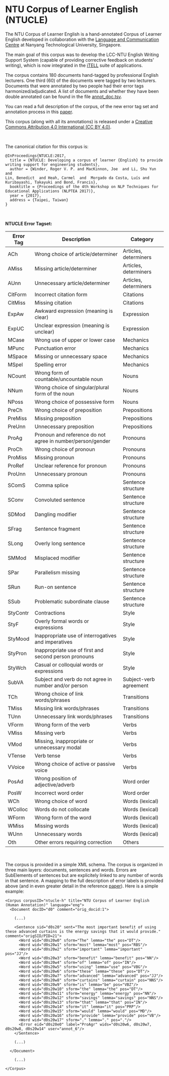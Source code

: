 # NTU Corpus of Learner English (NTUCLE)


The NTU Corpus of Learner English is a hand-annotated Corpus of Learner English developed in collaboration with the [Language and Communication Centre](https://www.ntu.edu.sg/lcc) at Nanyang Technological University, Singapore. 


The main goal of this corpus was to develop the LCC-NTU English Writing Support System (capable of providing corrective feedback on students' writing), which is now integrated in the [iTELL](https://github.com/lmorgadodacosta/iTELL) suite of applications.

The corpus contains 180 documents hand-tagged by professional English lecturers. One third (60) of the documents were tagged by two lecturers. Documents that were annotated by two people had their error tags harmonized/adjudicated. A list of documents and whether they have been double annotated can be found in the file [annot_doc.tsv](annot_doc.tsv).


You can read a full description of the corpus, of the new error tag set and annotation process in this 
 [paper](https://aclanthology.org/W17-5901/).


This corpus (along with all its annotations) is released under a [Creative Commons Attribution 4.0 International (CC BY 4.0)](https://creativecommons.org/licenses/by/4.0/).


<br> 

The canonical citation for this corpus is:

```
@InProceedings{NTUCLE:2017,
  title = {NTUCLE: Developing a corpus of learner {English} to provide writing support for engineering students},
  author = {Winder, Roger V. P. and MacKinnon, Joe  and Li, Shu Yun  and
Lin, Benedict  and Heah, Carmel  and  Morgado da Costa, Luís and Kuribayashi, Takayuki and Bond, Francis},
  booktitle = {Proceedings of the 4th Workshop on NLP Techniques for Educational Applications (NLPTEA 2017)},
  year = {2017},
  address = {Taipei, Taiwan}
}
```

<br> 

  

**NTUCLE Error Tagset:**

| Error Tag | Description                                                | Category               |
|-----------|------------------------------------------------------------|------------------------|
| ACh       | Wrong choice of article/determiner                         | Articles, determiners  |
| AMiss     | Missing article/determiner                                 | Articles, determiners  |
| AUnn      | Unnecessary article/determiner                             | Articles, determiners  |
| CitForm   | Incorrect citation form                                    | Citations              |
| CitMiss   | Missing citation                                           | Citations              |
| ExpAw     | Awkward expression (meaning is clear)                      | Expression             |
| ExpUC     | Unclear expression (meaning is unclear)                    | Expression             |
| MCase     | Wrong use of upper or lower case                           | Mechanics              |
| MPunc     | Punctuation error                                          | Mechanics              |
| MSpace    | Missing or unnecessary space                               | Mechanics              |
| MSpel     | Spelling error                                             | Mechanics              |
| NCount    | Wrong form of countable/uncountable noun                   | Nouns                  |
| NNum      | Wrong choice of singular/plural form of the noun           | Nouns                  |
| NPoss     | Wrong choice of possessive form                            | Nouns                  |
| PreCh     | Wrong choice of preposition                                | Prepositions           |
| PreMiss   | Missing preposition                                        | Prepositions           |
| PreUnn    | Unnecessary preposition                                    | Prepositions           |
| ProAg     | Pronoun and reference do not agree in number/person/gender | Pronouns               |
| ProCh     | Wrong choice of pronoun                                    | Pronouns               |
| ProMiss   | Missing pronoun                                            | Pronouns               |
| ProRef    | Unclear reference for pronoun                              | Pronouns               |
| ProUnn    | Unnecessary pronoun                                        | Pronouns               |
| SComS     | Comma splice                                               | Sentence structure     |
| SConv     | Convoluted sentence                                        | Sentence structure     |
| SDMod     | Dangling modifier                                          | Sentence structure     |
| SFrag     | Sentence fragment                                          | Sentence structure     |
| SLong     | Overly long sentence                                       | Sentence structure     |
| SMMod     | Misplaced modifier                                         | Sentence structure     |
| SPar      | Parallelism missing                                        | Sentence structure     |
| SRun      | Run-on sentence                                            | Sentence structure     |
| SSub      | Problematic subordinate clause                             | Sentence structure     |
| StyContr  | Contractions                                               | Style                  |
| StyF      | Overly formal words or expressions                         | Style                  |
| StyMood   | Inappropriate use of interrogatives and imperatives        | Style                  |
| StyPron   | Inappropriate use of first and second person pronouns      | Style                  |
| StyWch    | Casual or colloquial words or expressions                  | Style                  |
| SubVA     | Subject and verb do not agree in number and/or person      | Subject-verb agreement |
| TCh       | Wrong choice of link words/phrases                         | Transitions            |
| TMiss     | Missing link words/phrases                                 | Transitions            |
| TUnn      | Unnecessary link words/phrases                             | Transitions            |
| VForm     | Wrong form of the verb                                     | Verbs                  |
| VMiss     | Missing verb                                               | Verbs                  |
| VMod      | Missing, inappropriate or unnecessary modal                | Verbs                  |
| VTense    | Verb tense                                                 | Verbs                  |
| VVoice    | Wrong choice of active or passive voice                    | Verbs                  |
| PosAd     | Wrong position of adjective/adverb                         | Word order             |
| PosW      | Incorrect word order                                       | Word order             |
| WCh       | Wrong choice of word                                       | Words (lexical)        |
| WColloc   | Words do not collocate                                     | Words (lexical)        |
| WForm     | Wrong form of the word                                     | Words (lexical)        |
| WMiss     | Missing words                                              | Words (lexical)        |
| WUnn      | Unnecessary words                                          | Words (lexical)        |
| Oth       | Other errors requiring correction                          | Others                 |



<br>

The corpus is provided in a simple XML schema. The corpus is organized in three main layers: documents, sentences and words. Errors are SubElements of sentences but are explicitely linked to any number of words in that sentence. A mapping to the full description of error labels is provided above (and in even greater detail in the reference [paper](https://aclanthology.org/W17-5901/)). Here is a simple example:

```
<Corpus corpusID="ntucle-h" title="NTU Corpus of Learner English (Human Annotation)" language="eng"> 
  <Document docID="d0" comment="orig_docid:1">

    (...)

    <Sentence sid="d0s20" sent="The most important benefit of using these advanced curtains is the energy savings that it would provide." comment="origSID/PID=21">
      <Word wid="d0s20w0" sform="The" lemma="the" pos="DT"/>
      <Word wid="d0s20w1" sform="most" lemma="most" pos="RBS"/>
      <Word wid="d0s20w2" sform="important" lemma="important" pos="JJ"/>
      <Word wid="d0s20w3" sform="benefit" lemma="benefit" pos="NN"/>
      <Word wid="d0s20w4" sform="of" lemma="of" pos="IN"/>
      <Word wid="d0s20w5" sform="using" lemma="use" pos="VBG"/>
      <Word wid="d0s20w6" sform="these" lemma="these" pos="DT"/>
      <Word wid="d0s20w7" sform="advanced" lemma="advanced" pos="JJ"/>
      <Word wid="d0s20w8" sform="curtains" lemma="curtain" pos="NNS"/>
      <Word wid="d0s20w9" sform="is" lemma="be" pos="VBZ"/>
      <Word wid="d0s20w10" sform="the" lemma="the" pos="DT"/>
      <Word wid="d0s20w11" sform="energy" lemma="energy" pos="NN"/>
      <Word wid="d0s20w12" sform="savings" lemma="savings" pos="NNS"/>
      <Word wid="d0s20w13" sform="that" lemma="that" pos="IN"/>
      <Word wid="d0s20w14" sform="it" lemma="it" pos="PRP"/>
      <Word wid="d0s20w15" sform="would" lemma="would" pos="MD"/>
      <Word wid="d0s20w16" sform="provide" lemma="provide" pos="VB"/>
      <Word wid="d0s20w17" sform="." lemma="." pos="."/>
      <Error eid="d0s20e0" label="ProAgr" wids="d0s20w6, d0s20w7, d0s20w8, d0s20w14" user="annot_6"/>
    </Sentence>

    (...)

  </Document>

    (...)

</Corpus>
```